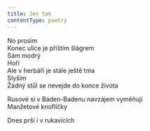 ```yaml
---
title: Jen tak
contentType: poetry
---
```


<section>

No prosím  
Konec ulice je příštím šlágrem  
Sám modrý  
Hoří  
Ale v herbáři je stále ještě tma  
Slyším  
Žádný stůl se nevejde do konce života

</section>

<section>

Rusové si v Baden-Badenu navzájem vyměňují  
Manžetové knoflíčky

</section>

<section>

Dnes prší i v rukavicích

</section>
